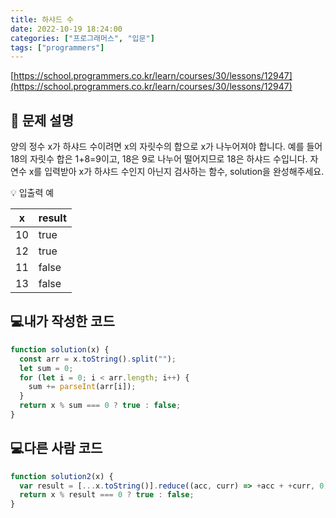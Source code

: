 ```yaml
---
title: 하샤드 수
date: 2022-10-19 18:24:00
categories: ["프로그래머스", "입문"]
tags: ["programmers"]
---
```


[https://school.programmers.co.kr/learn/courses/30/lessons/12947](https://school.programmers.co.kr/learn/courses/30/lessons/12947)

## 📔 문제 설명

양의 정수 x가 하샤드 수이려면 x의 자릿수의 합으로 x가 나누어져야 합니다. 예를 들어 18의 자릿수 합은 1+8=9이고, 18은 9로 나누어 떨어지므로 18은 하샤드 수입니다. 자연수 x를 입력받아 x가 하샤드 수인지 아닌지 검사하는 함수, solution을 완성해주세요.

💡 입출력 예

| x   | result |
| --- | ------ |
| 10  | true   |
| 12  | true   |
| 11  | false  |
| 13  | false  |

## 💻내가 작성한 코드

```js
function solution(x) {
  const arr = x.toString().split("");
  let sum = 0;
  for (let i = 0; i < arr.length; i++) {
    sum += parseInt(arr[i]);
  }
  return x % sum === 0 ? true : false;
}
```

## 💻다른 사람 코드

```js
function solution2(x) {
  var result = [...x.toString()].reduce((acc, curr) => +acc + +curr, 0);
  return x % result === 0 ? true : false;
}
```
